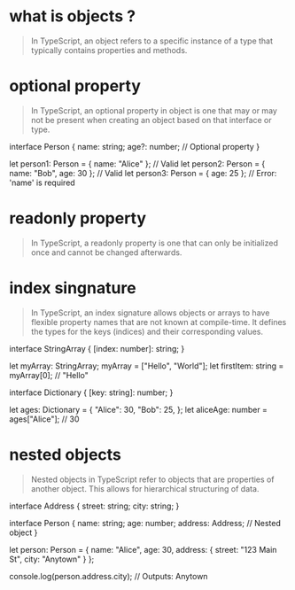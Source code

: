 # what is objects ?
>In TypeScript, an object refers to a specific instance of a type that typically contains properties and methods.

# optional property
>In TypeScript, an optional property in object is one that may or may not be present when creating an object based on that interface or type.

interface Person {
  name: string;
  age?: number; // Optional property
}

let person1: Person = { name: "Alice" }; // Valid
let person2: Person = { name: "Bob", age: 30 }; // Valid
let person3: Person = { age: 25 }; // Error: 'name' is required

# readonly property

>In TypeScript, a readonly property is one that can only be initialized once and cannot be changed afterwards.

# index singnature

>In TypeScript, an index signature allows objects or arrays to have flexible property names that are not known at compile-time. It defines the types for the keys (indices) and their corresponding values.

interface StringArray {
  [index: number]: string;
}

let myArray: StringArray;
myArray = ["Hello", "World"];
let firstItem: string = myArray[0]; // "Hello"


interface Dictionary {
  [key: string]: number;
}

let ages: Dictionary = {
  "Alice": 30,
  "Bob": 25,
};
let aliceAge: number = ages["Alice"]; // 30

# nested objects

> Nested objects in TypeScript refer to objects that are properties of another object. This allows for hierarchical structuring of data.

interface Address {
  street: string;
  city: string;
}

interface Person {
  name: string;
  age: number;
  address: Address; // Nested object
}

let person: Person = {
  name: "Alice",
  age: 30,
  address: {
    street: "123 Main St",
    city: "Anytown"
  }
};

console.log(person.address.city); // Outputs: Anytown
